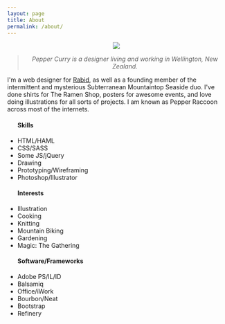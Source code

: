 ```yaml
---
layout: page
title: About
permalink: /about/
---
```


<center><img src="../images/portrait.png"></center>
<p></p>
<center><blockquote><em>Pepper Curry is a designer living and working in Wellington, New Zealand.</em></blockquote></center>


I'm a web designer for [Rabid](http://www.rabid.co.nz), as well as a founding member of the intermittent and mysterious Subterranean Mountaintop Seaside duo. I've done shirts for The Ramen Shop, posters for awesome events, and love doing illustrations for all sorts of projects. I am known as Pepper Raccoon across most of the internets.

<div class="about-me-list">
  <ul class="about-list">
    <h4 class="about-list-title">Skills</h4>
    <li>HTML/HAML</li>
    <li>CSS/SASS</li>
    <li>Some JS/jQuery</li>
    <li>Drawing</li>
    <li>Prototyping/Wireframing</li>
    <li>Photoshop/Illustrator</li>
  </ul>
  <ul class="about-list">
    <h4 class="about-list-title">Interests</h4>
    <li>Illustration</li>
    <li>Cooking</li>
    <li>Knitting</li>
    <li>Mountain Biking</li>
    <li>Gardening</li>
    <li>Magic: The Gathering</li>
  </ul>
  <ul class="about-list">
      <h4 class="about-list-title">Software/Frameworks</h4>
      <li>Adobe PS/IL/ID</li>
      <li>Balsamiq</li>
      <li>Office/iWork</li>
      <li>Bourbon/Neat</li>
      <li>Bootstrap</li>
      <li>Refinery</li>
  </ul>
</div>